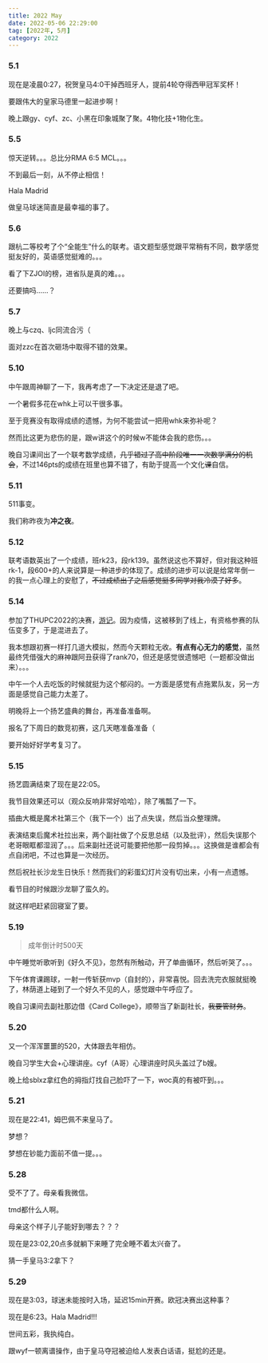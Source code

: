 ```yaml
---
title: 2022 May
date: 2022-05-06 22:29:00
tag: [2022年, 5月]
category: 2022
---
```


### 5.1

现在是凌晨0:27，祝贺皇马4:0干掉西班牙人，提前4轮夺得西甲冠军奖杯！

要跟伟大的皇家马德里一起进步啊！

晚上跟gy、cyf、zc、小黑在印象城聚了聚。4物化技+1物化生。

### 5.5

惊天逆转。。。总比分RMA 6:5 MCL。。。

不到最后一刻，从不停止相信！

Hala Madrid

做皇马球迷简直是最幸福的事了。

### 5.6

跟杭二等校考了个“全能生”什么的联考。语文题型感觉跟平常稍有不同，数学感觉挺友好的，英语感觉挺难的。。。

看了下ZJOI的榜，进省队是真的难。。。

还要搞吗……？

### 5.7

晚上与czq、ljc同流合污（

面对zzc在首次砸场中取得不错的效果。

### 5.10

中午跟周神聊了一下，我再考虑了一下决定还是退了吧。

一个暑假多花在whk上可以干很多事。

至于竞赛没有取得成绩的遗憾，为何不能尝试一把用whk来弥补呢？

然而比这更为悲伤的是，跟w讲这个的时候w不能体会我的悲伤。。。

晚自习课间出了一个联考数学成绩，~~几乎错过了高中阶段唯一一次数学满分的机会~~，不过146pts的成绩在班里也算不错了，有助于提高一个文化~~课~~自信。

### 5.11

511事变。

我们称昨夜为**冲之夜**。

### 5.12

联考语数英出了一个成绩，班rk23，段rk139。虽然说这也不算好，但对我这种班rk-1，段600+的人来说算是一种进步的体现了。成绩的进步可以说是给常年倒一的我一点心理上的安慰了，~~不过成绩出了之后感觉挺多同学对我冷漠了好多~~。

### 5.14

参加了THUPC2022的决赛，[游记](https://www.wzsyyh.ml/post/thupc2022/)。因为疫情，这被移到了线上，有资格参赛的队伍变多了，于是混进去了。

我本想跟初赛一样打几道大模拟，然而今天颗粒无收。**有点有心无力的感觉**，虽然最终凭借强大的麻神跟阿丑获得了rank70，但还是感觉很遗憾吧（一题都没做出来）。。。

中午一个人去吃饭的时候就挺为这个郁闷的。一方面是感觉有点拖累队友，另一方面是感觉自己能力太差了。

明晚将上一个扬艺盛典的舞台，再准备准备啊。

报名了下周日的数竞初赛，这几天瞎准备准备（

要开始好好学考复习了。

### 5.15

扬艺圆满结束了现在是22:05。

我节目效果还可以（观众反响非常好哈哈），除了嘴瓢了一下。

插曲大概是魔术社第三个（我下一个）出了点失误，然后当众整理牌。

表演结束后魔术社拉出来，两个副社做了个反思总结（以及批评），然后失误那个老哥眼眶都湿润了。。。后来副社还说可能要把他那一段剪掉。。。这换做是谁都会有点自闭吧，不过也算是一次经历。

然后祝社长沙龙生日快乐！然而我们的彩蛋幻灯片没有切出来，小有一点遗憾。

看节目的时候跟沙龙聊了蛮久的。

就这样吧赶紧回寝室了要。

### 5.19

> 成年倒计时500天

中午睡觉听歌听到《好久不见》，忽然有所触动，开了单曲循环，然后听哭了。。。

下午体育课踢球，一射一传斩获mvp（自封的），非常喜悦。回去洗完衣服就挺晚了，林荫道上碰到了一个好久不见的人，感觉跟中午呼应了。

晚自习课间去副社那边借《Card College》，顺带当了新副社长，~~我要管财务~~。

### 5.20

又一个浑浑噩噩的520，大体跟去年相仿。

晚自习学生大会+心理讲座。cyf（A哥）心理讲座时风头盖过了b嫂。

晚上给sblxz拿红色的拇指灯找自己脸吓了一下，woc真的有被吓到。。。

### 5.21

现在是22:41，姆巴佩不来皇马了。

梦想？

梦想在钞能力面前不值一提。。。

### 5.28

受不了了。母亲看我微信。

tmd都什么人啊。

母亲这个样子儿子能好到哪去？？？

现在是23:02,20点多就躺下来睡了完全睡不着太兴奋了。

猜一手皇马3:2拿下？

### 5.29

现在是3:03，球迷未能按时入场，延迟15min开赛。欧冠决赛出这种事？

现在是6:23。Hala Madrid!!!

世间五彩，我执纯白。

跟wyf一顿离谱操作，由于皇马夺冠被迫给人发表白话语，挺尬的还是。